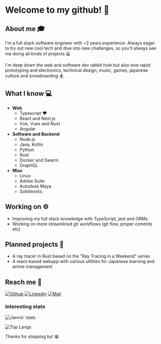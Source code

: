 # Welcome to my github! 👋

## About me :mortar_board:
I'm a full stack software engineer with ~2 years experience. 
Always eager to try out new cool tech and dive into new challenges, so you'll always see me doing all kinds of projects 💻  

I'm deep down the web and software dev rabbit hole but also love rapid prototyping and electronics, technical design, music, games, japanese culture and snowboarding 🏂.

## What I know :computer:
- **Web**
  - Typescript :heart:
  - React and Next.js
  - Vue, Vuex and Nuxt
  - Angular
- **Software and Backend**
  - Node.js
  - Java, Kotlin
  - Python
  - Rust
  - Docker and Swarm
  - GraphQL
- **Misc**
  - Linux
  - Adobe Suite
  - Autodesk Maya
  - Solidworks

## Working on :gear:
- Improving my full stack knowledge with TypeScript, jest and ORMs
- Working on more streamlined git workflows (git flow, proper commits etc)

## Planned projects :file_folder:
- A ray tracer in Rust based on the "Ray Tracing in a Weekend" series
- A react-based webapp with various utilities for Japanese learning and anime management

## Reach me :wave:
[![Github](https://img.shields.io/github/followers/moka491?label=Follow&style=social)](https://github.com/moka491)
[![Linkedin](https://img.shields.io/badge/-Jannis%20Becker-blue?style=flat-square&logo=linkedin&logoColor=white&link=https://www.linkedin.com/in/jannisbecker/)](https://www.linkedin.com/in/jannisbecker/)
[![Mail](https://img.shields.io/badge/-jbecker@jannisbecker.me-blue?style=flat-square&logo=mail&logoColor=red)](mailto:jbecker@jannisbecker.me)


### Interesting stats

![Jannis' stats](https://github-readme-stats.vercel.app/api?username=Moka491&&show_icons=true&theme=synthwave&hide_border=true&bg_color=35,224,338&icon_color=77A&v=2)

![Top Langs](https://github-readme-stats.vercel.app/api/top-langs/?username=moka491&theme=synthwave&hide_border=true&bg_color=35,224,338&icon_color=77A&v=2)

Thanks for stopping by! 😁

